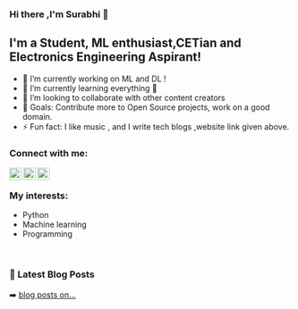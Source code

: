 ### Hi there ,I'm Surabhi 👋


## I'm a Student, ML enthusiast,CETian and Electronics Engineering Aspirant!

- 🔭 I’m currently working on ML and DL !
- 🌱 I’m currently learning everything 🤣
- 👯 I’m looking to collaborate with other content creators
- 🥅 Goals: Contribute more to Open Source projects, work on a good domain.
- ⚡ Fun fact: I like music , and I write tech blogs ,website link given above.



### Connect with me:

[<img align="left" alt="Surabhi | Twitter" width="22px" src="https://cdn.jsdelivr.net/npm/simple-icons@v3/icons/twitter.svg" />][twitter]
[<img align="left" alt="Surabhi | LinkedIn" width="22px" src="https://cdn.jsdelivr.net/npm/simple-icons@v3/icons/linkedin.svg" />][linkedin]
[<img align="left" alt="Surabhi | Instagram" width="22px" src="https://cdn.jsdelivr.net/npm/simple-icons@v3/icons/instagram.svg" />][instagram]

<br />

### My interests:

- Python
- Machine learning
- Programming


<br />


### 📕 Latest Blog Posts


➡️ [blog posts on...](https://techwakerai.blogspot.com/)



[website]: https://techwakerai.blogspot.com/
[twitter]: https://twitter.com/SURABHI26854442?s=08
[instagram]: https://instagram.com/surbi__22?igshid=1se96e17somgh
[linkedin]: https://www.linkedin.com/in/surabhi-s-74b7801a9
